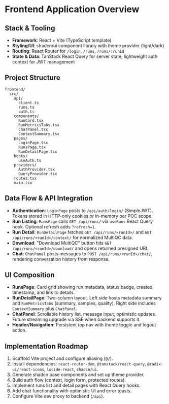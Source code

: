 # Frontend Application Overview

## Stack & Tooling

- **Framework**: React + Vite (TypeScript template)
- **Styling/UI**: shadcn/ui component library with theme provider (light/dark)
- **Routing**: React Router for `/login`, `/runs`, `/runs/:runId`
- **State & Data**: TanStack React Query for server state; lightweight auth context for JWT management

## Project Structure

```
frontend/
  src/
    api/
      client.ts
      runs.ts
      auth.ts
    components/
      RunCard.tsx
      RunMetricsTabs.tsx
      ChatPanel.tsx
      ContextSummary.tsx
    pages/
      LoginPage.tsx
      RunsPage.tsx
      RunDetailPage.tsx
    hooks/
      useAuth.ts
    providers/
      AuthProvider.tsx
      QueryProvider.tsx
    routes.tsx
    main.tsx
```

## Data Flow & API Integration

- **Authentication**: `LoginPage` posts to `/api/auth/login/` (SimpleJWT). Tokens stored in HTTP-only cookies or in-memory per POC scope.
- **Run Listing**: `RunsPage` calls `GET /api/runs/` via `useRuns` React Query hook. Optional refresh adds `?refresh=1`.
- **Run Detail**: `RunDetailPage` fetches `GET /api/runs/<runId>/` and `GET /api/runs/<runId>/context/` for normalized MultiQC data.
- **Download**: "Download MultiQC" button hits `GET /api/runs/<runId>/download/` and opens returned presigned URL.
- **Chat**: `ChatPanel` posts messages to `POST /api/runs/<runId>/chat/`, rendering conversation history from response.

## UI Composition

- **RunsPage**: Card grid showing run metadata, status badge, created timestamp, and link to details.
- **RunDetailPage**: Two-column layout. Left side hosts metadata summary and `RunMetricsTabs` (summary, samples, quality). Right side includes `ContextSummary` plus `ChatPanel`.
- **ChatPanel**: Scrollable history list, message input, optimistic updates. Future streaming upgrade via SSE when backend supports it.
- **Header/Navigation**: Persistent top nav with theme toggle and logout action.

## Implementation Roadmap

1. Scaffold Vite project and configure aliasing (`@/`).
2. Install dependencies: `react-router-dom`, `@tanstack/react-query`, `@radix-ui/react-icons`, `lucide-react`, `shadcn/ui`.
3. Generate shadcn base components and set up theme provider.
4. Build auth flow (context, login form, protected routes).
5. Implement runs list and detail pages with React Query hooks.
6. Add chat functionality with optimistic UI and error toasts.
7. Configure Vite dev proxy to backend (`/api`).

